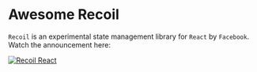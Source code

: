 # Awesome Recoil

`Recoil` is an experimental state management library for `React` by `Facebook`. Watch the announcement here:

[![Recoil React](http://img.youtube.com/vi/_ISAA_Jt9kI/0.jpg)](http://www.youtube.com/watch?v=_ISAA_Jt9kI "Recoil React")
